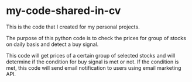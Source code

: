 # my-code-shared-in-cv
This is the code that I created for my personal projects.

The purpose of this python code is to check the prices for group of stocks on daily basis and detect a buy signal.

This code will get prices of a certain group of selected stocks and will determine if the condition for buy signal is met or not.
If the condition is met, this code will send email notification to users using email marketing API.

